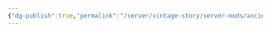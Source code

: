 ```yaml
---
{"dg-publish":true,"permalink":"/server/vintage-story/server-mods/ancient-dungeons-th3-dungeon/","tags":["vs-potentially-outdated"],"noteIcon":""}
---
```


